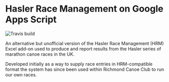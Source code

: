Hasler Race Management on Google Apps Script
============================================

![Travis build](https://travis-ci.org/wabson/hrm-gas.svg?branch=master)

An alternative but unofficial version of the Hasler Race Management (HRM) Excel add-on used to produce and report results from the Hasler series of marathon canoe races in the UK.

Developed initially as a way to supply race entries in HRM-compatible format the system has since been used within Richmond Canoe Club to run our own races.
